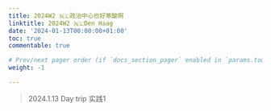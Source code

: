 ```yaml
---
title: 2024W2 🇳🇱政治中心也好寒酸啊
linktitle: 2024W2 🇳🇱Den Haag
date: '2024-01-13T00:00:00+01:00'
toc: true
commentable: true

# Prev/next pager order (if `docs_section_pager` enabled in `params.toml`)
weight: -1

---
```


> 2024.1.13 Day trip 实践1
